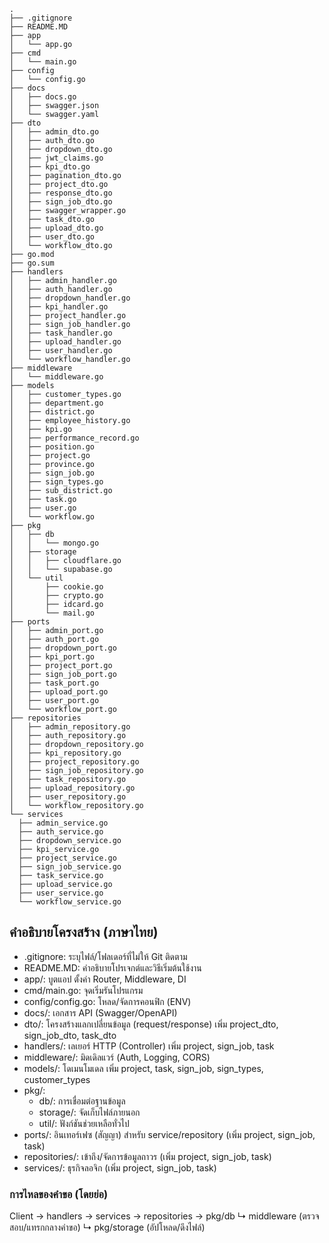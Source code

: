 ```text
.
├── .gitignore
├── README.MD
├── app
│   └── app.go
├── cmd
│   └── main.go
├── config
│   └── config.go
├── docs
│   ├── docs.go
│   ├── swagger.json
│   └── swagger.yaml
├── dto
│   ├── admin_dto.go
│   ├── auth_dto.go
│   ├── dropdown_dto.go
│   ├── jwt_claims.go
│   ├── kpi_dto.go
│   ├── pagination_dto.go
│   ├── project_dto.go
│   ├── response_dto.go
│   ├── sign_job_dto.go
│   ├── swagger_wrapper.go
│   ├── task_dto.go
│   ├── upload_dto.go
│   ├── user_dto.go
│   └── workflow_dto.go
├── go.mod
├── go.sum
├── handlers
│   ├── admin_handler.go
│   ├── auth_handler.go
│   ├── dropdown_handler.go
│   ├── kpi_handler.go
│   ├── project_handler.go
│   ├── sign_job_handler.go
│   ├── task_handler.go
│   ├── upload_handler.go
│   ├── user_handler.go
│   └── workflow_handler.go
├── middleware
│   └── middleware.go
├── models
│   ├── customer_types.go
│   ├── department.go
│   ├── district.go
│   ├── employee_history.go
│   ├── kpi.go
│   ├── performance_record.go
│   ├── position.go
│   ├── project.go
│   ├── province.go
│   ├── sign_job.go
│   ├── sign_types.go
│   ├── sub_district.go
│   ├── task.go
│   ├── user.go
│   └── workflow.go
├── pkg
│   ├── db
│   │   └── mongo.go
│   ├── storage
│   │   ├── cloudflare.go
│   │   └── supabase.go
│   └── util
│       ├── cookie.go
│       ├── crypto.go
│       ├── idcard.go
│       └── mail.go
├── ports
│   ├── admin_port.go
│   ├── auth_port.go
│   ├── dropdown_port.go
│   ├── kpi_port.go
│   ├── project_port.go
│   ├── sign_job_port.go
│   ├── task_port.go
│   ├── upload_port.go
│   ├── user_port.go
│   └── workflow_port.go
├── repositories
│   ├── admin_repository.go
│   ├── auth_repository.go
│   ├── dropdown_repository.go
│   ├── kpi_repository.go
│   ├── project_repository.go
│   ├── sign_job_repository.go
│   ├── task_repository.go
│   ├── upload_repository.go
│   ├── user_repository.go
│   └── workflow_repository.go
└── services
  ├── admin_service.go
  ├── auth_service.go
  ├── dropdown_service.go
  ├── kpi_service.go
  ├── project_service.go
  ├── sign_job_service.go
  ├── task_service.go
  ├── upload_service.go
  ├── user_service.go
  └── workflow_service.go
```

## คำอธิบายโครงสร้าง (ภาษาไทย)

- .gitignore: ระบุไฟล์/โฟลเดอร์ที่ไม่ให้ Git ติดตาม
- README.MD: คำอธิบายโปรเจกต์และวิธีเริ่มต้นใช้งาน
- app/: บูตแอป ตั้งค่า Router, Middleware, DI
- cmd/main.go: จุดเริ่มรันโปรแกรม
- config/config.go: โหลด/จัดการคอนฟิก (ENV)
- docs/: เอกสาร API (Swagger/OpenAPI)
- dto/: โครงสร้างแลกเปลี่ยนข้อมูล (request/response) เพิ่ม project_dto, sign_job_dto, task_dto
- handlers/: เลเยอร์ HTTP (Controller) เพิ่ม project, sign_job, task
- middleware/: มิดเดิลแวร์ (Auth, Logging, CORS)
- models/: โดเมนโมเดล เพิ่ม project, task, sign_job, sign_types, customer_types
- pkg/:
  - db/: การเชื่อมต่อฐานข้อมูล
  - storage/: จัดเก็บไฟล์ภายนอก
  - util/: ฟังก์ชันช่วยเหลือทั่วไป
- ports/: อินเทอร์เฟซ (สัญญา) สำหรับ service/repository (เพิ่ม project, sign_job, task)
- repositories/: เข้าถึง/จัดการข้อมูลถาวร (เพิ่ม project, sign_job, task)
- services/: ธุรกิจลอจิก (เพิ่ม project, sign_job, task)

### การไหลของคำขอ (โดยย่อ)
Client → handlers → services → repositories → pkg/db
      ↳ middleware (ตรวจสอบ/แทรกกลางคำขอ)
      ↳ pkg/storage (อัปโหลด/ดึงไฟล์)